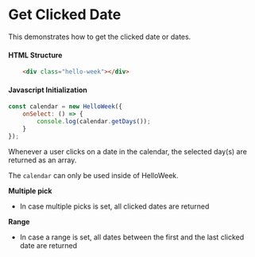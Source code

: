 # Get Clicked Date

This demonstrates how to get the clicked date or dates.

#### HTML Structure
```html
    <div class="hello-week"></div>
```

#### Javascript Initialization
```js
const calendar = new HelloWeek({
    onSelect: () => {
        console.log(calendar.getDays());
    }
});
```

Whenever a user clicks on a date in the calendar, the selected day(s) are returned as an array. 

The `calendar` can only be used inside of HelloWeek.

**Multiple pick**
- In case multiple picks is set, all clicked dates are returned

**Range**
- In case a range is set, all dates between the first and the last clicked date are returned
